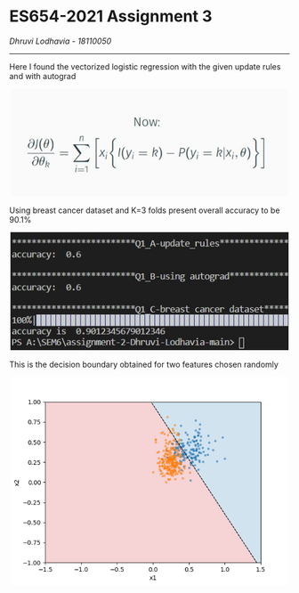 # ES654-2021 Assignment 3

*Dhruvi Lodhavia* - *18110050*

------

Here I found the vectorized logistic regression with the given update rules and with autograd
<p align = center>
<img width ="500" src ="./Logistic_regression_update_rules.JPG">
</p>
Using breast cancer dataset and K=3 folds present overall accuracy to be 90.1%
<p align = center>
<img width ="500" src ="./Q_1.JPG">
</p>


This is the decision boundary obtained for two features chosen randomly
<p align = center>
<img width ="500" src ="./Decision_boundary.png">
</p>
